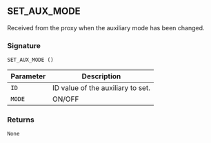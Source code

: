 ## SET\_AUX\_MODE

Received from the proxy when the auxiliary mode has been changed.


### Signature

`SET_AUX_MODE ()`


| Parameter | Description |
| --- | --- |
| `ID` | ID value of the auxiliary to set. |
| `MODE` | ON/OFF |


### Returns

`None`